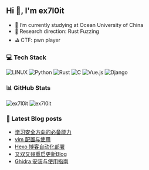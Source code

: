 ## Hi 👋, I'm ex7l0it

- 📙 I’m currently studying at Ocean University of China
- 🔭 Research direction: Rust Fuzzing
- ⛳️ CTF: pwn player

### 💻 Tech Stack
![LINUX](https://img.shields.io/badge/Linux-FCC624?style=for-the-badge&logo=linux&logoColor=black) ![Python](https://img.shields.io/badge/python-3670A0?style=for-the-badge&logo=python&logoColor=ffdd54) ![Rust](https://img.shields.io/badge/rust-%23000000.svg?style=for-the-badge&logo=rust&logoColor=white) ![C](https://img.shields.io/badge/c-%2300599C.svg?style=for-the-badge&logo=c&logoColor=white) ![Vue.js](https://img.shields.io/badge/vuejs-%2335495e.svg?style=for-the-badge&logo=vuedotjs&logoColor=%234FC08D) ![Django](https://img.shields.io/badge/django-%23092E20.svg?style=for-the-badge&logo=django&logoColor=white) 

### 📊 GitHub Stats

<!--START_SECTION:waka-->
<!--END_SECTION:waka-->

<p><img align="center" src="https://github-readme-stats.vercel.app/api?username=ex7l0it&show_icons=true&locale=en" alt="ex7l0it" /> 
<img align="center" src="https://github-readme-streak-stats.herokuapp.com/?user=ex7l0it&" alt="ex7l0it" /></p>

### 📃 Latest Blog posts

<!-- BLOG-POST-LIST:START -->
- [学习安全方向的必备能力](https://ex7l0it.github.io/2023/07/19/start-learning/)
- [vim 配置与使用](https://ex7l0it.github.io/2023/07/16/vim/)
- [Hexo 博客自动化部署](https://ex7l0it.github.io/2023/07/07/auto-hexo/)
- [又双又叕重启更新Blog](https://ex7l0it.github.io/2023/07/05/hello-world-again/)
- [Ghidra 安装与使用指南](https://ex7l0it.github.io/2022/10/05/Ghidra/)
<!-- BLOG-POST-LIST:END -->
